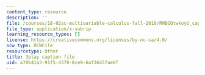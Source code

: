 ```yaml
---
content_type: resource
description: ''
file: /courses/18-02sc-multivariable-calculus-fall-2010/RMBGQtwkoyU_captions.vtt
file_type: application/x-subrip
learning_resource_types: []
license: https://creativecommons.org/licenses/by-nc-sa/4.0/
ocw_type: OCWFile
resourcetype: Other
title: 3play caption file
uid: a70b41a3-91f5-4378-8ce9-6af3645fae6f
---
```

